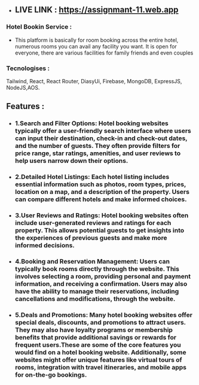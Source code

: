 - ## LIVE LINK : https://assignmant-11.web.app

 ###  Hotel Bookin Service : 
- This platform is basically for room booking across the entire hotel, numerous rooms you can avail any facility you want. It is open for everyone, there are various facilities for family friends and even couples

### Tecnologises :
Tailwind, React, React Router, DiasyUi, Firebase, MongoDB, ExpressJS, NodeJS,AOS.

## Features :
 - ### 1.Search and Filter Options:  Hotel booking websites typically offer a user-friendly search interface where users can input their destination, check-in and check-out dates, and the number of guests. They often provide filters for price range, star ratings, amenities, and user reviews to help users narrow down their options.

 - ### 2.Detailed Hotel Listings: Each hotel listing includes essential information such as photos, room types, prices, location on a map, and a description of the property. Users can compare different hotels and make informed choices.

 - ### 3.User Reviews and Ratings: Hotel booking websites often include user-generated reviews and ratings for each property. This allows potential guests to get insights into the experiences of previous guests and make more informed decisions.
 - ### 4.Booking and Reservation Management: Users can typically book rooms directly through the website. This involves selecting a room, providing personal and payment information, and receiving a confirmation. Users may also have the ability to manage their reservations, including cancellations and modifications, through the website.
 - ### 5.Deals and Promotions: Many hotel booking websites offer special deals, discounts, and promotions to attract users. They may also have loyalty programs or membership benefits that provide additional savings or rewards for frequent users.These are some of the core features you would find on a hotel booking website. Additionally, some websites might offer unique features like virtual tours of rooms, integration with travel itineraries, and mobile apps for on-the-go bookings.
